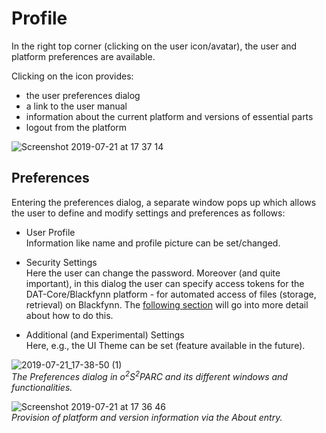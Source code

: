 # Profile

In the right top corner (clicking on the user icon/avatar), the user and platform preferences are available.

Clicking on the icon provides:

* the user preferences dialog
* a link to the user manual
* information about the current platform and versions of essential parts
* logout from the platform

![Screenshot 2019-07-21 at 17 37 14](https://user-images.githubusercontent.com/32800795/61593341-a7ee1c00-abde-11e9-9a69-5c4311cacf13.png ':size=250%')

## Preferences
Entering the preferences dialog, a separate window pops up which allows the user to define and modify settings and preferences as follows:

* User Profile <br/>
  Information like name and profile picture can be set/changed.

* Security Settings <br/>
  Here the user can change the password. Moreover (and quite important), in this dialog the user can specify access tokens for the DAT-Core/Blackfynn platform - for automated access of files (storage, retrieval) on Blackfynn. The [following section](/docs/platform_introduction/main_window_and_navigation/user_setup___preferences/security_details.md) will go into more detail about how to do this.

* Additional (and Experimental) Settings <br/>
  Here, e.g., the UI Theme can be set (feature available in the future).

![2019-07-21_17-38-50 (1)](https://user-images.githubusercontent.com/32800795/61593335-9dcc1d80-abde-11e9-86d6-244ecea43822.gif ':size=400%') <br/>
*The Preferences dialog in o<sup>2</sup>S<sup>2</sup>PARC and its different windows and functionalities.*

![Screenshot 2019-07-21 at 17 36 46](https://user-images.githubusercontent.com/32800795/61593342-a886b280-abde-11e9-9d95-50ba2c79a025.png ':size=350%') <br/>
*Provision of platform and version information via the About entry.*